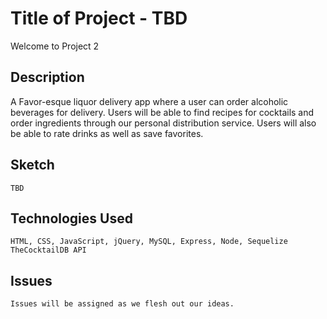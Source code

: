 # Title of Project - TBD

Welcome to Project 2

## Description
A Favor-esque liquor delivery app where a user can order alcoholic beverages for delivery. Users will be able to find recipes for cocktails and order ingredients through our personal distribution service. Users will also be able to rate drinks as well as save favorites.


## Sketch
    TBD
## Technologies Used
    HTML, CSS, JavaScript, jQuery, MySQL, Express, Node, Sequelize
    TheCocktailDB API
## Issues
    Issues will be assigned as we flesh out our ideas.
